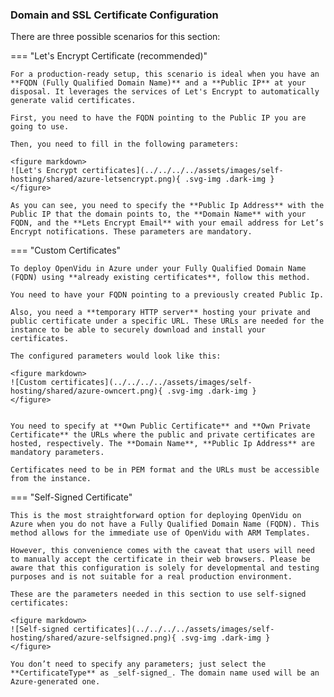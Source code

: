 ### Domain and SSL Certificate Configuration

There are three possible scenarios for this section:

=== "Let's Encrypt Certificate (recommended)"

    For a production-ready setup, this scenario is ideal when you have an **FQDN (Fully Qualified Domain Name)** and a **Public IP** at your disposal. It leverages the services of Let's Encrypt to automatically generate valid certificates.

    First, you need to have the FQDN pointing to the Public IP you are going to use.

    Then, you need to fill in the following parameters:
    
    <figure markdown>
    ![Let's Encrypt certificates](../../../../assets/images/self-hosting/shared/azure-letsencrypt.png){ .svg-img .dark-img }
    </figure>

    As you can see, you need to specify the **Public Ip Address** with the Public IP that the domain points to, the **Domain Name** with your FQDN, and the **Lets Encrypt Email** with your email address for Let’s Encrypt notifications. These parameters are mandatory.

=== "Custom Certificates"

    To deploy OpenVidu in Azure under your Fully Qualified Domain Name (FQDN) using **already existing certificates**, follow this method.

    You need to have your FQDN pointing to a previously created Public Ip.

    Also, you need a **temporary HTTP server** hosting your private and public certificate under a specific URL. These URLs are needed for the instance to be able to securely download and install your certificates.

    The configured parameters would look like this:
    
    <figure markdown>
    ![Custom certificates](../../../../assets/images/self-hosting/shared/azure-owncert.png){ .svg-img .dark-img }
    </figure>

    
    You need to specify at **Own Public Certificate** and **Own Private Certificate** the URLs where the public and private certificates are hosted, respectively. The **Domain Name**, **Public Ip Address** are mandatory parameters.

    Certificates need to be in PEM format and the URLs must be accessible from the instance.

=== "Self-Signed Certificate"

    This is the most straightforward option for deploying OpenVidu on Azure when you do not have a Fully Qualified Domain Name (FQDN). This method allows for the immediate use of OpenVidu with ARM Templates.

    However, this convenience comes with the caveat that users will need to manually accept the certificate in their web browsers. Please be aware that this configuration is solely for developmental and testing purposes and is not suitable for a real production environment.

    These are the parameters needed in this section to use self-signed certificates:
    
    <figure markdown>
    ![Self-signed certificates](../../../../assets/images/self-hosting/shared/azure-selfsigned.png){ .svg-img .dark-img }
    </figure>
    
    You don’t need to specify any parameters; just select the **CertificateType** as _self-signed_. The domain name used will be an Azure-generated one.
